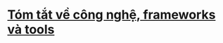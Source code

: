 # [Tóm tắt về công nghệ, frameworks và tools](https://github.com/LMS-FU/document/blob/main/BackendNote.MD)
